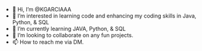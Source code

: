 - 👋 Hi, I’m @KGARCIAAA
- 👀 I’m interested in learning code and enhancing my coding skills in Java, Python, & SQL
- 🌱 I’m currently learning JAVA, Python, & SQL
- 💞️ I’m looking to collaborate on any fun projects. 
- 📫 How to reach me via DM. 

<!---
KGARCIAAA/KGARCIAAA is a ✨ special ✨ repository because its `README.md` (this file) appears on your GitHub profile.
You can click the Preview link to take a look at your changes.
--->
